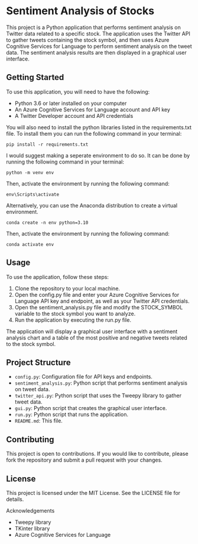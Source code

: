 # Sentiment Analysis of Stocks

This project is a Python application that performs sentiment analysis on Twitter data related to a specific stock. The application uses the Twitter API to gather tweets containing the stock symbol, and then uses Azure Cognitive Services for Language to perform sentiment analysis on the tweet data. The sentiment analysis results are then displayed in a graphical user interface.

## Getting Started

To use this application, you will need to have the following:

* Python 3.6 or later installed on your computer
* An Azure Cognitive Services for Language account and API key
* A Twitter Developer account and API credentials

You will also need to install the python libraries listed in the requirements.txt file.
To install them you can run the following command in your terminal:

`pip install -r requirements.txt`

I would suggest making a seperate environment to do so. It can be done by running the following command in your terminal:

`python -m venv env`

Then, activate the environment by running the following command:

`env\Scripts\activate`

Alternatively, you can use the Anaconda distribution to create a virtual environment.

`conda create -n env python=3.10`

Then, activate the environment by running the following command:

`conda activate env`

## Usage

To use the application, follow these steps:

1. Clone the repository to your local machine.
2. Open the config.py file and enter your Azure Cognitive Services for Language API key and endpoint, as well as your Twitter API credentials.
3. Open the sentiment_analysis.py file and modify the STOCK_SYMBOL variable to the stock symbol you want to analyze.
4. Run the application by executing the run.py file.

The application will display a graphical user interface with a sentiment analysis chart and a table of the most positive and negative tweets related to the stock symbol.

## Project Structure
* `config.py`: Configuration file for API keys and endpoints.
* `sentiment_analysis.py`: Python script that performs sentiment analysis on tweet data.
* `twitter_api.py`: Python script that uses the Tweepy library to gather tweet data.
* `gui.py`: Python script that creates the graphical user interface.
* `run.py`: Python script that runs the application.
* `README.md`: This file.

## Contributing
This project is open to contributions. If you would like to contribute, please fork the repository and submit a pull request with your changes.

## License
This project is licensed under the MIT License. See the LICENSE file for details.

Acknowledgements
* Tweepy library
* TKinter library
* Azure Cognitive Services for Language
